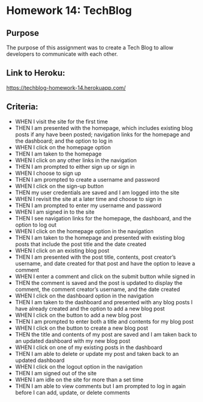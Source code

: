 # Homework 14: TechBlog

## Purpose
The purpose of this assignment was to create a Tech Blog to allow developers to communicate with each other.

## Link to Heroku: 
https://techblog-homework-14.herokuapp.com/

## Criteria:
- WHEN I visit the site for the first time
 - THEN I am presented with the homepage, which includes existing blog posts if any have been posted; navigation links for the homepage and the dashboard; and the option to log in
- WHEN I click on the homepage option
 - THEN I am taken to the homepage
- WHEN I click on any other links in the navigation
 - THEN I am prompted to either sign up or sign in
- WHEN I choose to sign up
 - THEN I am prompted to create a username and password
- WHEN I click on the sign-up button
 - THEN my user credentials are saved and I am logged into the site
- WHEN I revisit the site at a later time and choose to sign in
 - THEN I am prompted to enter my username and password
- WHEN I am signed in to the site
 - THEN I see navigation links for the homepage, the dashboard, and the option to log out
- WHEN I click on the homepage option in the navigation
 - THEN I am taken to the homepage and presented with existing blog posts that include the post title and the date created
- WHEN I click on an existing blog post
 - THEN I am presented with the post title, contents, post creator’s username, and date created for that post and have the option to leave a comment
- WHEN I enter a comment and click on the submit button while signed in
 - THEN the comment is saved and the post is updated to display the comment, the comment creator’s username, and the date created
- WHEN I click on the dashboard option in the navigation
 - THEN I am taken to the dashboard and presented with any blog posts I have already created and the option to add a new blog post
- WHEN I click on the button to add a new blog post
 - THEN I am prompted to enter both a title and contents for my blog post
- WHEN I click on the button to create a new blog post
 - THEN the title and contents of my post are saved and I am taken back to an updated dashboard with my new blog post
- WHEN I click on one of my existing posts in the dashboard
 - THEN I am able to delete or update my post and taken back to an updated dashboard
- WHEN I click on the logout option in the navigation
 - THEN I am signed out of the site
- WHEN I am idle on the site for more than a set time
 - THEN I am able to view comments but I am prompted to log in again before I can add, update, or delete comments